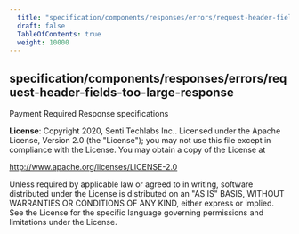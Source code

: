 ```yaml
---
  title: "specification/components/responses/errors/request-header-fields-too-large-response"
  draft: false
  TableOfContents: true
  weight: 10000
---
```

<a name="module_specification/components/responses/errors/request-header-fields-too-large-response"></a>

## specification/components/responses/errors/request-header-fields-too-large-response
Payment Required Response specifications

**License**: Copyright 2020, Senti Techlabs Inc..
Licensed under the Apache License, Version 2.0 (the &quot;License&quot;);
you may not use this file except in compliance with the License.
You may obtain a copy of the License at

   http://www.apache.org/licenses/LICENSE-2.0

Unless required by applicable law or agreed to in writing, software
distributed under the License is distributed on an &quot;AS IS&quot; BASIS,
WITHOUT WARRANTIES OR CONDITIONS OF ANY KIND, either express or implied.
See the License for the specific language governing permissions and
limitations under the License.  
